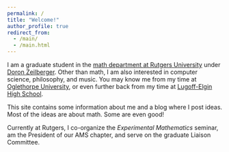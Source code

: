 ```yaml
---
permalink: /
title: "Welcome!"
author_profile: true
redirect_from: 
  - /main/
  - /main.html
---
```


I am a graduate student in the [math department at Rutgers
University](https://www.math.rutgers.edu/) under [Doron
Zeilberger](https://sites.math.rutgers.edu/~zeilberg/). Other than math, I am
also interested in computer science, philosophy, and music. You may know me
from my time at [Oglethorpe University](https://oglethorpe.edu/), or even
further back from my time at [Lugoff-Elgin High
School](https://www.kcsdschools.net/Domain/17).

This site contains some information about me and a blog where I post ideas.
Most of the ideas are about math. Some are even good!

Currently at Rutgers, I co-organize the *Experimental Mathematics* seminar, am
the President of our AMS chapter, and serve on the graduate Liaison Committee.
